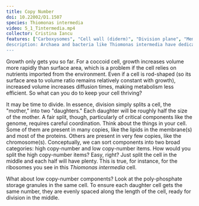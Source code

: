 ```yaml
---
title: Copy Number
doi: 10.22002/D1.1507
species: Thiomonas intermedia
video: 5_1_Tintermedia.mp4
collector: Cristina Iancu
features: ["Carboxysomes", "Cell wall (diderm)", "Division plane", "Membrane (inner)", "Membrane (outer)", "Pili", "Ribosomes", Storage granules", "Surface layer"]
description: Archaea and bacteria like Thiomonas intermedia have dedicated mechanisms to sort low copy-number components for division
---
```


Growth only gets you so far. For a coccoid cell, growth increases volume more rapidly than surface area, which is a problem if the cell relies on nutrients imported from the environment. Even if a cell is rod-shaped (so its surface area to volume ratio remains relatively constant with growth), increased volume increases diffusion times, making metabolism less efficient. So what can you do to keep your cell thriving?

It may be time to divide. In essence, division simply splits a cell, the "mother," into two "daughters." Each daughter will be roughly half the size of the mother. A fair split, though, particularly of critical components like the genome, requires careful coordination. Think about the things in your cell. Some of them are present in many copies, like the lipids in the membrane(s) and most of the proteins. Others are present in very few copies, like the chromosome(s). Conceptually, we can sort components into two broad categories: high copy-number and low copy-number items. How would you split the high copy-number items?  Easy, right? Just split the cell in the middle and each half will have plenty. This is true, for instance, for the ribosomes you see in this *Thiomonas intermedia* cell.

What about low copy-number components? Look at the poly-phosphate storage granules in the same cell. To ensure each daughter cell gets the same number, they are evenly spaced along the length of the cell, ready for division in the middle.

